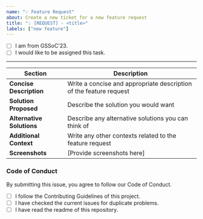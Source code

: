 ```yaml
---
name: "💡 Feature Request"
about: Create a new ticket for a new feature request
title: "💡 [REQUEST] - <title>"
labels: ["new feature"]
---
```


- [ ] I am from GSSoC'23.
- [ ] I would like to be assigned this task.

---

| Section                   | Description                                                        |
| ------------------------- | ------------------------------------------------------------------ |
| **Concise Description**   | Write a concise and appropriate description of the feature request |
| **Solution Proposed**     | Describe the solution you would want                               |
| **Alternative Solutions** | Describe any alternative solutions you can think of                |
| **Additional Context**    | Write any other contexts related to the feature request            |
| **Screenshots**           | [Provide screenshots here]                                         |

### Code of Conduct

By submitting this issue, you agree to follow our Code of Conduct.

- [ ] I follow the Contributing Guidelines of this project.
- [ ] I have checked the current issues for duplicate problems.
- [ ] I have read the readme of this repository.
